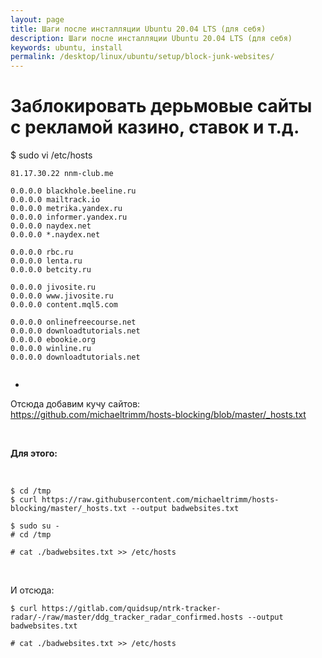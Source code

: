 ```yaml
---
layout: page
title: Шаги после инсталляции Ubuntu 20.04 LTS (для себя)
description: Шаги после инсталляции Ubuntu 20.04 LTS (для себя)
keywords: ubuntu, install
permalink: /desktop/linux/ubuntu/setup/block-junk-websites/
---
```


# Заблокировать дерьмовые сайты с рекламой казино, ставок и т.д.

$ sudo vi /etc/hosts

```
81.17.30.22 nnm-club.me

0.0.0.0 blackhole.beeline.ru
0.0.0.0 mailtrack.io
0.0.0.0 metrika.yandex.ru
0.0.0.0 informer.yandex.ru
0.0.0.0 naydex.net
0.0.0.0 *.naydex.net

0.0.0.0 rbc.ru
0.0.0.0 lenta.ru
0.0.0.0 betcity.ru

0.0.0.0 jivosite.ru
0.0.0.0 www.jivosite.ru
0.0.0.0 content.mql5.com

0.0.0.0 onlinefreecourse.net
0.0.0.0 downloadtutorials.net
0.0.0.0 ebookie.org
0.0.0.0 winline.ru
0.0.0.0 downloadtutorials.net


```

-

Отсюда добавим кучу сайтов:  
https://github.com/michaeltrimm/hosts-blocking/blob/master/_hosts.txt

<br/>

**Для этого:**

<br/>

    $ cd /tmp
    $ curl https://raw.githubusercontent.com/michaeltrimm/hosts-blocking/master/_hosts.txt --output badwebsites.txt

    $ sudo su -
    # cd /tmp

    # cat ./badwebsites.txt >> /etc/hosts

<br/>

И отсюда:

    $ curl https://gitlab.com/quidsup/ntrk-tracker-radar/-/raw/master/ddg_tracker_radar_confirmed.hosts --output badwebsites.txt

    # cat ./badwebsites.txt >> /etc/hosts

